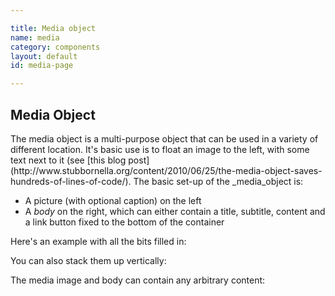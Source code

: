 ```yaml
---

title: Media object
name: media
category: components
layout: default
id: media-page

---
```


## Media Object

<p class="lead">The media object is a multi-purpose object that can be used in a variety of different location. It's basic use is to float an image to the left, with some text next to it (see [this blog post](http://www.stubbornella.org/content/2010/06/25/the-media-object-saves-hundreds-of-lines-of-code/). The basic set-up of the _media_object is:</p>

* A picture (with optional caption) on the left
* A _body_ on the right, which can either contain a title, subtitle, content and a link button fixed to the bottom of the container

Here's an example with all the bits filled in:

<script>
component("media", {
  "type": "horizontal",
  "picture": {
    "image": "http://lorempixel.com/200/200/people/1",
    "caption": "A caption for the image",
    "size": "200px"
  },
  "body": {
    "title": "Investing in our campus",
    "subtitle": "Vision for a 21st-century campus",
    "content": "<p>The University is in the middle of an unprecedented period of expansion and renewal. Since 2000, we have invested in 20 new buildings on the original Heslington West campus and have completed the first and second phases of a £750m campus expansion at Heslington East.</p><p>Our investment in new colleges, teaching and learning space, laboratories, research facilities and a new sport village mean it has never been a better time to join our student body or research groups at York.</p>",
    "button": {
      "text":"See how campus is changing",
      "link":"#"
    }
  }
});
</script>

You can also stack them up vertically:

<script>
component("media", {
  "type": "vertical",
  "picture": {
    "image": "http://lorempixel.com/200/200/people/2",
    "caption": "A caption for the image",
    "size": "200px"
  },
  "body": {
    "title": "Investing in our campus",
    "subtitle": "Vision for a 21st-century campus",
    "content": "<p>The University is in the middle of an unprecedented period of expansion and renewal. Since 2000, we have invested in 20 new buildings on the original Heslington West campus and have completed the first and second phases of a £750m campus expansion at Heslington East.</p><p>Our investment in new colleges, teaching and learning space, laboratories, research facilities and a new sport village mean it has never been a better time to join our student body or research groups at York.</p>",
    "button": {
      "text":"See how campus is changing",
      "link":"#"
    }
  }
});
</script>

The media image and body can contain any arbitrary content:

<script>
component("media", {
  "type": "horizontal",
  "picture": { "content": "<img src=\"http://lorempixel.com/400/300/people\">" },
  "body": { "content": "<p>Ah, look, some <abbr>HTML</abbr> content.</p>" }
});
</script>


